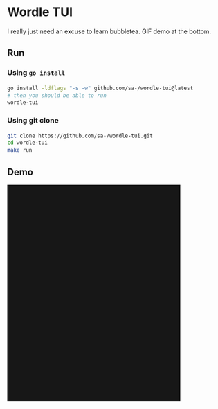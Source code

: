 Wordle TUI
==========

I really just need an excuse to learn bubbletea. GIF demo at the bottom.

## Run

### Using `go install`
```sh
go install -ldflags "-s -w" github.com/sa-/wordle-tui@latest
# then you should be able to run
wordle-tui
```

### Using git clone

```sh
git clone https://github.com/sa-/wordle-tui.git
cd wordle-tui
make run
```

## Demo

![image](./demo/demo.gif)

